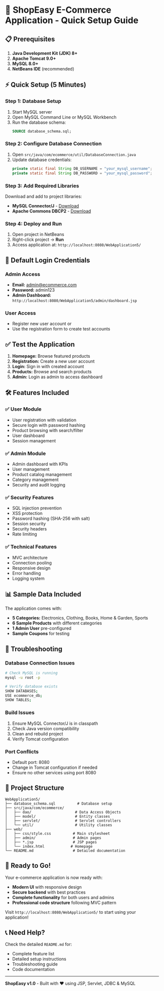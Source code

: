 # 🚀 ShopEasy E-Commerce Application - Quick Setup Guide

## 📋 Prerequisites

1. **Java Development Kit (JDK) 8+**
2. **Apache Tomcat 9.0+**
3. **MySQL 8.0+**
4. **NetBeans IDE** (recommended)

## ⚡ Quick Setup (5 Minutes)

### Step 1: Database Setup
1. Start MySQL server
2. Open MySQL Command Line or MySQL Workbench
3. Run the database schema:
   ```sql
   SOURCE database_schema.sql;
   ```

### Step 2: Configure Database Connection
1. Open `src/java/com/ecommerce/util/DatabaseConnection.java`
2. Update database credentials:
   ```java
   private static final String DB_USERNAME = "your_mysql_username";
   private static final String DB_PASSWORD = "your_mysql_password";
   ```

### Step 3: Add Required Libraries
Download and add to project libraries:
- **MySQL Connector/J** - [Download](https://dev.mysql.com/downloads/connector/j/)
- **Apache Commons DBCP2** - [Download](https://commons.apache.org/proper/commons-dbcp/download_dbcp.cgi)

### Step 4: Deploy and Run
1. Open project in NetBeans
2. Right-click project → **Run**
3. Access application at: `http://localhost:8080/WebApplication5/`

## 🔐 Default Login Credentials

### Admin Access
- **Email:** admin@ecommerce.com
- **Password:** admin123
- **Admin Dashboard:** `http://localhost:8080/WebApplication5/admin/dashboard.jsp`

### User Access
- Register new user account or
- Use the registration form to create test accounts

## ✅ Test the Application

1. **Homepage:** Browse featured products
2. **Registration:** Create a new user account
3. **Login:** Sign in with created account
4. **Products:** Browse and search products
5. **Admin:** Login as admin to access dashboard

## 🛠️ Features Included

### ✅ User Module
- User registration with validation
- Secure login with password hashing
- Product browsing with search/filter
- User dashboard
- Session management

### ✅ Admin Module
- Admin dashboard with KPIs
- User management
- Product catalog management
- Category management
- Security and audit logging

### ✅ Security Features
- SQL injection prevention
- XSS protection
- Password hashing (SHA-256 with salt)
- Session security
- Security headers
- Rate limiting

### ✅ Technical Features
- MVC architecture
- Connection pooling
- Responsive design
- Error handling
- Logging system

## 📊 Sample Data Included

The application comes with:
- **5 Categories:** Electronics, Clothing, Books, Home & Garden, Sports
- **6 Sample Products** with different categories
- **1 Admin User** pre-configured
- **Sample Coupons** for testing

## 🔧 Troubleshooting

### Database Connection Issues
```bash
# Check MySQL is running
mysql -u root -p

# Verify database exists
SHOW DATABASES;
USE ecommerce_db;
SHOW TABLES;
```

### Build Issues
1. Ensure MySQL Connector/J is in classpath
2. Check Java version compatibility
3. Clean and rebuild project
4. Verify Tomcat configuration

### Port Conflicts
- Default port: 8080
- Change in Tomcat configuration if needed
- Ensure no other services using port 8080

## 📁 Project Structure

```
WebApplication5/
├── database_schema.sql          # Database setup
├── src/java/com/ecommerce/
│   ├── dao/                    # Data Access Objects
│   ├── model/                  # Entity classes
│   ├── servlet/                # Servlet controllers
│   └── util/                   # Utility classes
├── web/
│   ├── css/style.css          # Main stylesheet
│   ├── admin/                 # Admin pages
│   ├── *.jsp                  # JSP pages
│   └── index.html            # Homepage
└── README.md                  # Detailed documentation
```

## 🚀 Ready to Go!

Your e-commerce application is now ready with:
- **Modern UI** with responsive design
- **Secure backend** with best practices
- **Complete functionality** for both users and admins
- **Professional code structure** following MVC pattern

Visit `http://localhost:8080/WebApplication5/` to start using your application!

## 📞 Need Help?

Check the detailed `README.md` for:
- Complete feature list
- Detailed setup instructions
- Troubleshooting guide
- Code documentation

---
**ShopEasy v1.0** - Built with ❤️ using JSP, Servlet, JDBC & MySQL